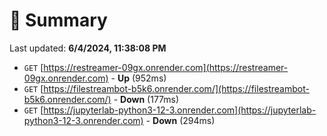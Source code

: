 # 📖 Summary
Last updated: **6/4/2024, 11:38:08 PM**

- `GET` [https://restreamer-09gx.onrender.com](https://restreamer-09gx.onrender.com) - **Up** (952ms)
- `GET` [https://filestreambot-b5k6.onrender.com/](https://filestreambot-b5k6.onrender.com/) - **Down** (177ms)
- `GET` [https://jupyterlab-python3-12-3.onrender.com](https://jupyterlab-python3-12-3.onrender.com) - **Down** (294ms)
